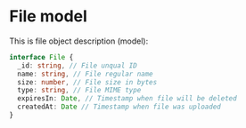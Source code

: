 # File model

This is file object description (model):

```typescript
interface File {
  _id: string, // File unqual ID
  name: string, // File regular name
  size: number, // File size in bytes
  type: string, // File MIME type
  expiresIn: Date, // Timestamp when file will be deleted
  createdAt: Date // Timestamp when file was uploaded
}
```
